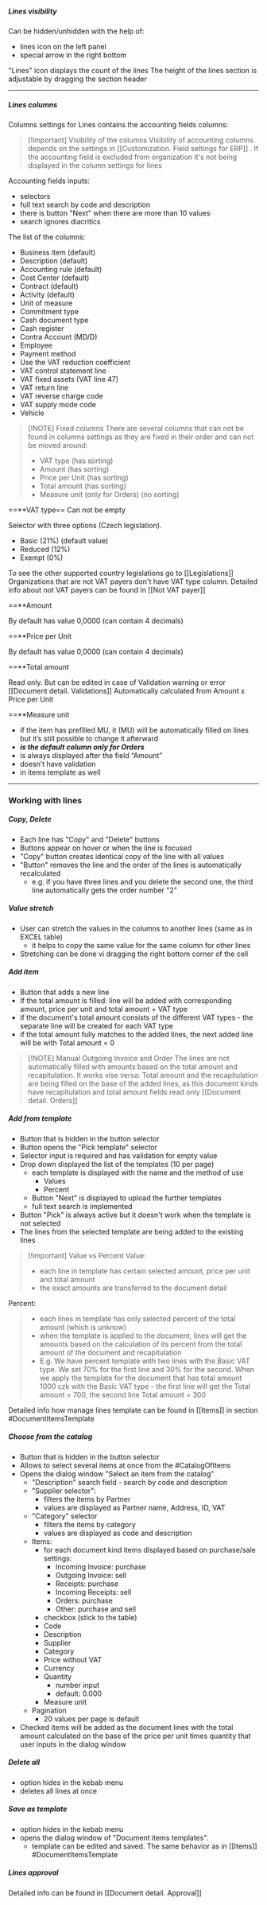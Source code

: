 
##### Lines visibility

Can be hidden/unhidden with the help of:
* lines icon on the left panel
* special arrow in the right bottom

"Lines" icon displays the count of the lines
The height of the lines section is adjustable by dragging the section header

---


##### Lines columns

Columns settings for Lines contains the accounting fields columns:


> [!important] Visibility of the columns
> Visibility of accounting columns depends on the settings in [[Customization. Field settings for ERP]] . If the accounting field is excluded from organization it's not being displayed in the column settings for lines

Accounting fields inputs:
* selectors
* full text search by code and description
* there is button "Next" when there are more than 10 values 
* search ignores diacritics

The list of the columns:
* Business item (default)
* Description (default)
* Accounting rule (default)
* Cost Center (default)
* Contract (default)
* Activity (default)
* Unit of measure
* Commitment type
* Cash document type
* Cash register
* Contra Account (MD/D)
* Employee
* Payment method
* Use the VAT reduction coefficient
* VAT control statement line
* VAT fixed assets (VAT line 47)
* VAT return line
* VAT reverse charge code
* VAT supply mode code
* Vehicle


> [!NOTE] Fixed columns
> There are several columns that can not be found in columns settings as they are fixed in their order and can not be moved around:
> * VAT type (has sorting)
> * Amount (has sorting)
> * Price per Unit (has sorting)
> * Total amount (has sorting)
> * Measure unit (only for Orders) (no sorting)


==**VAT type==
Can not be empty

Selector with three options (Czech legislation).
* Basic (21%) (default value)
* Reduced (12%)
* Exempt (0%)

To see the other supported country legislations go to [[Legislations]]
Organizations that are not VAT payers don't have VAT type column. Detailed info about not VAT payers can be found in [[Not VAT payer]]

==**Amount

By default has value 0,0000 (can contain 4 decimals)

==**Price per Unit

By default has value 0,0000 (can contain 4 decimals)

==**Total amount

Read only. But can be edited in case of Validation warning or error [[Document detail. Validations]]
Automatically calculated from Amount x Price per Unit

==**Measure unit

- if the item has prefilled MU, it (MU) will be automatically filled on lines but it’s still possible to change it afterward
- ***is the default column only for Orders***
- is always displayed after the field “Amount”
- doesn’t have validation
- in items template as well

---

### Working with lines

##### Copy, Delete
* Each line has "Copy" and "Delete" buttons
* Buttons appear on hover or when the line is focused
* "Copy" button creates identical copy of the line with all values
* "Button" removes the line and the order of the lines is automatically recalculated
	* e.g. if you have three lines and you delete the second one, the third line automatically gets the order number "2"

##### Value stretch
* User can stretch the values in the columns to another lines (same as in EXCEL table)
	* it helps to copy the same value for the same column for other lines
* Stretching can be done vi dragging the right bottom corner of the cell 


##### Add item
* Button that adds a new line 
* If the total amount is filled: line will be added with corresponding amount, price per unit and total amount + VAT type
* if the document's total amount consists of the different VAT types - the separate line will be created for each VAT type
* if the total amount fully matches to the added lines, the next added line will be with Total amount = 0


> [!NOTE] Manual Outgoing Invoice and Order
> The lines are not automatically filled with amounts based on the total amount and recapitulation. It works vise versa: Total amount and the recapitulation are being filled on the base of the added lines, as this document kinds have recapitulation and total amount fields read only [[Document detail. Orders]] 

##### Add from template
* Button that is hidden in the button selector
* Button opens the "Pick template" selector
* Selector input is required and has validation for empty value
* Drop down displayed the list of the templates (10 per page)
	* each template is displayed with the name and the method of use
		* Values 
		* Percent 
	* Button "Next" is displayed to upload the further templates
	* full text search is implemented
* Button "Pick" is always active but it doesn't work when the template is not selected
* The lines from the selected template are being added to the existing lines

> [!important] Value vs Percent 
Value:
> * each line in template has certain selected amount, price per unit and total amount
> * the exact amounts are transferred to the document detail
> 
Percent:
> * each lines in template has only selected percent of the total amount (which is unknow)
> * when the template is applied to the document, lines will get the amounts based on the calculation of its percent from the total amount of the document and recapitulation
> * E.g. We have percent template with two lines with the Basic VAT type. We set 70% for the first line and 30% for the second. When we apply the template for the document that has total amount 1000 czk with the Basic VAT type - the first line will get the Total amount = 700, the second line Total amount = 300


Detailed info how manage lines template  can be found in [[Items]] in section #DocumentItemsTemplate 


##### Choose from the catalog
* Button that is hidden in the button selector
* Allows to select several items at once from the #CatalogOfItems 
* Opens the dialog window "Select an item from the catalog"
	* "Description" search field - search by code and description
	* "Supplier selector":
		* filters the items by Partner
		* values are displayed as Partner name, Address, ID, VAT
	* "Category" selector 
		* filters the items by category
		* values are displayed as code and description
	* Items:
		* for each document kind items displayed based on purchase/sale settings:
		    - Incoming Invoice: purchase
		    - Outgoing Invoice: sell
		    - Receipts: purchase
		    - Incoming Receipts: sell
		    - Orders: purchase
		    - Other: purchase and sell
		* checkbox (stick to the table)
		* Code
		* Description
		* Supplier
		* Category
		* Price without VAT
		* Currency
		* Quantity
			* number input 
			* default: 0.000
		* Measure unit
	* Pagination
		* 20 values per page is default
* Checked items will be added as the document lines with the total amount calculated on the base of the price per unit times quantity that user inputs in the dialog window


##### Delete all
* option hides in the kebab menu
* deletes all lines at once

##### Save as template
* option hides in the kebab menu
* opens the dialog window of  "Document items templates". 
	* template can be edited and saved. The same behavior as in [[Items]] #DocumentItemsTemplate 

##### Lines approval

Detailed info can be found in [[Document detail. Approval]]

